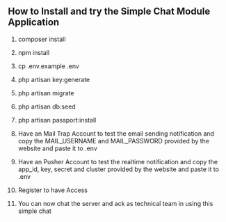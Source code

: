 ## How to Install and try the Simple Chat Module Application

1. composer install

2. npm install

3. cp .env.example .env

4. php artisan key:generate

5. php artisan migrate

6. php artisan db:seed

7. php artisan passport:install

8. Have an Mail Trap Account to test the email sending notification and copy the MAIL_USERNAME and
   MAIL_PASSWORD provided by the website and paste it to .env

9. Have an Pusher Account to test the realtime notification and copy the app_id, key, secret and
   cluster provided by the website and paste it to .env

10. Register to have Access

11. You can now chat the server and ack as technical team in using this simple chat
